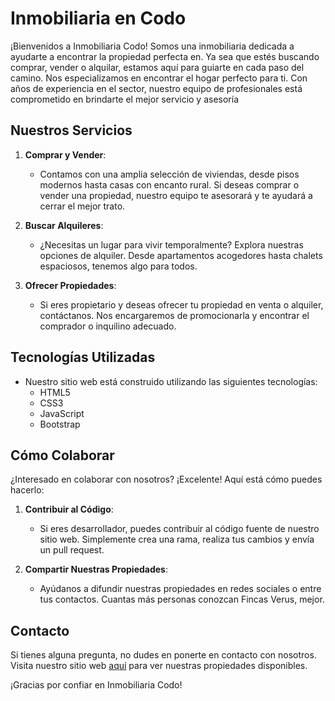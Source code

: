 # Inmobiliaria en Codo

¡Bienvenidos a Inmobiliaria Codo! Somos una inmobiliaria dedicada a ayudarte a encontrar la propiedad perfecta en. Ya sea que estés buscando comprar, vender o alquilar, estamos aquí para guiarte en cada paso del camino.
Nos especializamos en encontrar el hogar perfecto para ti. Con años de experiencia en el sector, nuestro equipo de profesionales está comprometido en brindarte el mejor servicio y asesoría

## Nuestros Servicios

1. **Comprar y Vender**:
   - Contamos con una amplia selección de viviendas, desde pisos modernos hasta casas con encanto rural. Si deseas comprar o vender una propiedad, nuestro equipo te asesorará y te ayudará a cerrar el mejor trato.

2. **Buscar Alquileres**:
   - ¿Necesitas un lugar para vivir temporalmente? Explora nuestras opciones de alquiler. Desde apartamentos acogedores hasta chalets espaciosos, tenemos algo para todos.

3. **Ofrecer Propiedades**:
   - Si eres propietario y deseas ofrecer tu propiedad en venta o alquiler, contáctanos. Nos encargaremos de promocionarla y encontrar el comprador o inquilino adecuado.

## Tecnologías Utilizadas

- Nuestro sitio web está construido utilizando las siguientes tecnologías:
  - HTML5
  - CSS3
  - JavaScript
  - Bootstrap

## Cómo Colaborar

¿Interesado en colaborar con nosotros? ¡Excelente! Aquí está cómo puedes hacerlo:

1. **Contribuir al Código**:
   - Si eres desarrollador, puedes contribuir al código fuente de nuestro sitio web. Simplemente crea una rama, realiza tus cambios y envía un pull request.

2. **Compartir Nuestras Propiedades**:
   - Ayúdanos a difundir nuestras propiedades en redes sociales o entre tus contactos. Cuantas más personas conozcan Fincas Verus, mejor.

## Contacto

Si tienes alguna pregunta, no dudes en ponerte en contacto con nosotros. Visita nuestro sitio web [aquí](https://) para ver nuestras propiedades disponibles.

¡Gracias por confiar en Inmobiliaria Codo!

